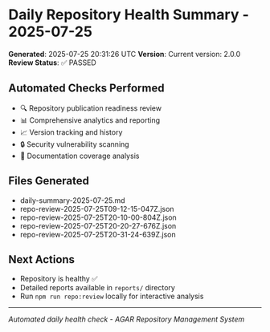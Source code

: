 # Daily Repository Health Summary - 2025-07-25

**Generated**: 2025-07-25 20:31:26 UTC
**Version**: Current version: 2.0.0
**Review Status**: ✅ PASSED

## Automated Checks Performed
- 🔍 Repository publication readiness review
- 📊 Comprehensive analytics and reporting
- 📈 Version tracking and history
- 🔒 Security vulnerability scanning
- 📖 Documentation coverage analysis

## Files Generated
- daily-summary-2025-07-25.md
- repo-review-2025-07-25T09-12-15-047Z.json
- repo-review-2025-07-25T20-10-00-804Z.json
- repo-review-2025-07-25T20-20-27-676Z.json
- repo-review-2025-07-25T20-31-24-639Z.json

## Next Actions
- Repository is healthy ✅
- Detailed reports available in `reports/` directory
- Run `npm run repo:review` locally for interactive analysis

---
*Automated daily health check - AGAR Repository Management System*
